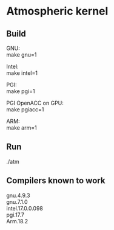 # Atmospheric kernel 

## Build

GNU:  
make gnu=1 

Intel:  
make intel=1

PGI:  
make pgi=1

PGI OpenACC on GPU:   
make pgiacc=1

ARM:  
make arm=1

## Run
./atm  

## Compilers known to work
gnu.4.9.3  
gnu.7.1.0    
intel.17.0.0.098   
pgi.17.7   
Arm.18.2  
